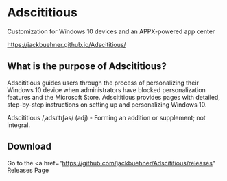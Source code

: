 # Adscititious
Customization for Windows 10 devices and an APPX-powered app center

https://jackbuehner.github.io/Adscititious/


## What is the purpose of Adscititious?
Adscititious guides users through the process of personalizing their Windows 10 device when administrators have blocked personalization features and the Microsoft Store. Adscititious provides pages with detailed, step-by-step instructions on setting up and personalizing Windows 10.

Adscititious /ˌadsɪˈtɪʃəs/ (adj) - Forming an addition or supplement; not integral.


## Download
Go to the <a href="https://github.com/jackbuehner/Adscititious/releases" Releases Page</a>
